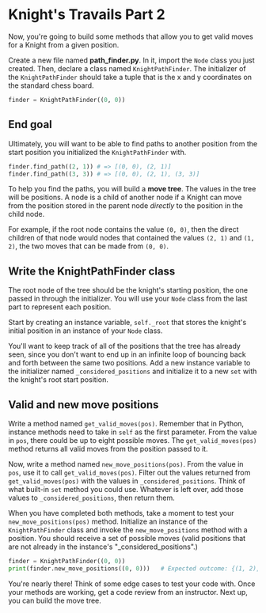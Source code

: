 
# Knight's Travails Part 2

Now, you're going to build some methods that allow you to get valid moves for a
Knight from a given position.

Create a new file named **path_finder.py**. In it, import the `Node` class you
just created. Then, declare a class named `KnightPathFinder`. The initializer of
the `KnightPathFinder` should take a tuple that is the x and y coordinates on
the standard chess board.

```python
finder = KnightPathFinder((0, 0))
```

## End goal

Ultimately, you will want to be able to find paths to another position from the
start position you initialized the `KnightPathFinder` with.

```python
finder.find_path((2, 1)) # => [(0, 0), (2, 1)]
finder.find_path((3, 3)) # => [(0, 0), (2, 1), (3, 3)]
```

To help you find the paths, you will build a **move tree**. The values in the
tree will be positions. A node is a child of another node if a Knight can move
from the position stored in the parent node _directly_ to the position in the
child node.

For example, if the root node contains the value `(0, 0)`, then the direct
children of that node would nodes that contained the values `(2, 1)` and `(1,
2)`, the two moves that can be made from `(0, 0)`.

## Write the KnightPathFinder class

The root node of the tree should be the knight's starting position, the one
passed in through the initializer. You will use your `Node` class from the last
part to represent each position.

Start by creating an instance variable, `self._root` that stores the knight's
initial position in an instance of your `Node` class.

You'll want to keep track of all of the positions that the tree has already
seen, since you don't want to end up in an infinite loop of bouncing back and
forth between the same two positions. Add a new instance variable to the
initializer named `_considered_positions` and initialize it to a new `set` with
the knight's root start position.

## Valid and new move positions

Write a method named `get_valid_moves(pos)`. Remember that in Python, instance
methods need to take in `self` as the first parameter. From the value in `pos`,
there could be up to eight possible moves. The `get_valid_moves(pos)` method returns
all valid moves from the position passed to it.

Now, write a method named `new_move_positions(pos)`. From the value in
`pos`, use it to call `get_valid_moves(pos)`. Filter out the values returned
from `get_valid_moves(pos)` with the values in `_considered_positions`. Think
of what built-in `set` method you could use. Whatever is left over, add those
values to `_considered_positions`, then return them.

When you have completed both methods, take a moment to test your
`new_move_positions(pos)` method. Initialize an instance of the
`KnightPathFinder` class and invoke the `new_move_positions` method with a
position. You should receive a set of possible moves (valid positions that are
not already in the instance's "_considered_positions".)

```python
finder = KnightPathFinder((0, 0))
print(finder.new_move_positions((0, 0)))   # Expected outcome: {(1, 2), (2, 1)}
```

You're nearly there! Think of some edge cases to test your code with. Once your
methods are working, get a code review from an instructor. Next up, you can
build the move tree.